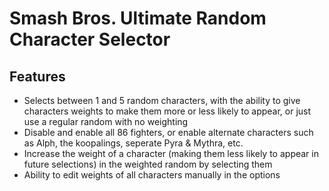 # Smash Bros. Ultimate Random Character Selector
## Features
- Selects between 1 and 5 random characters, with the ability to give characters weights to make them more or less likely to appear, or just use a regular random with no weighting
- Disable and enable all 86 fighters, or enable alternate characters such as Alph, the koopalings, seperate Pyra & Mythra, etc.
- Increase the weight of a character (making them less likely to appear in future selections) in the weighted random by selecting them
- Ability to edit weights of all characters manually in the options
